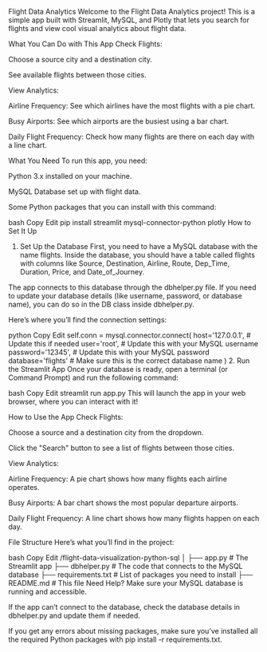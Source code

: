 Flight Data Analytics
Welcome to the Flight Data Analytics project! This is a simple app built with Streamlit, MySQL, and Plotly that lets you search for flights and view cool visual analytics about flight data.

What You Can Do with This App
Check Flights:

Choose a source city and a destination city.

See available flights between those cities.

View Analytics:

Airline Frequency: See which airlines have the most flights with a pie chart.

Busy Airports: See which airports are the busiest using a bar chart.

Daily Flight Frequency: Check how many flights are there on each day with a line chart.

What You Need
To run this app, you need:

Python 3.x installed on your machine.

MySQL Database set up with flight data.

Some Python packages that you can install with this command:

bash
Copy
Edit
pip install streamlit mysql-connector-python plotly
How to Set It Up
1. Set Up the Database
First, you need to have a MySQL database with the name flights. Inside the database, you should have a table called flights with columns like Source, Destination, Airline, Route, Dep_Time, Duration, Price, and Date_of_Journey.

The app connects to this database through the dbhelper.py file. If you need to update your database details (like username, password, or database name), you can do so in the DB class inside dbhelper.py.

Here’s where you’ll find the connection settings:

python
Copy
Edit
self.conn = mysql.connector.connect(
    host='127.0.0.1',  # Update this if needed
    user='root',  # Update this with your MySQL username
    password='12345',  # Update this with your MySQL password
    database='flights'  # Make sure this is the correct database name
)
2. Run the Streamlit App
Once your database is ready, open a terminal (or Command Prompt) and run the following command:

bash
Copy
Edit
streamlit run app.py
This will launch the app in your web browser, where you can interact with it!

How to Use the App
Check Flights:

Choose a source and a destination city from the dropdown.

Click the "Search" button to see a list of flights between those cities.

View Analytics:

Airline Frequency: A pie chart shows how many flights each airline operates.

Busy Airports: A bar chart shows the most popular departure airports.

Daily Flight Frequency: A line chart shows how many flights happen on each day.

File Structure
Here’s what you’ll find in the project:

bash
Copy
Edit
/flight-data-visualization-python-sql
│
├── app.py            # The Streamlit app
├── dbhelper.py       # The code that connects to the MySQL database
├── requirements.txt  # List of packages you need to install
├── README.md         # This file
Need Help?
Make sure your MySQL database is running and accessible.

If the app can’t connect to the database, check the database details in dbhelper.py and update them if needed.

If you get any errors about missing packages, make sure you’ve installed all the required Python packages with pip install -r requirements.txt.
